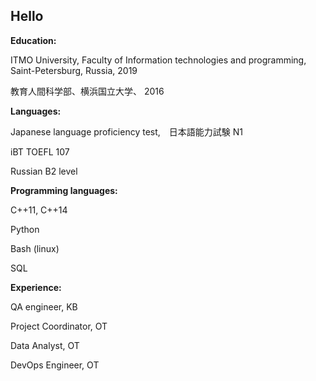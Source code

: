 ## Hello

<!--
**anuushka/anuushka** is a ✨ _special_ ✨ repository because its `README.md` (this file) appears on your GitHub profile.
-->


**Education:**

ITMO University, Faculty of Information technologies and programming, Saint-Petersburg, Russia, 2019

教育人間科学部、横浜国立大学、 2016

**Languages:**

Japanese language proficiency test,　日本語能力試験 N1

iBT TOEFL 107

Russian B2 level

**Programming languages:**

C++11, C++14

Python 

Bash (linux)

SQL

**Experience:**

QA engineer, KB

Project Coordinator, OT 

Data Analyst, OT 

DevOps Engineer, OT 
